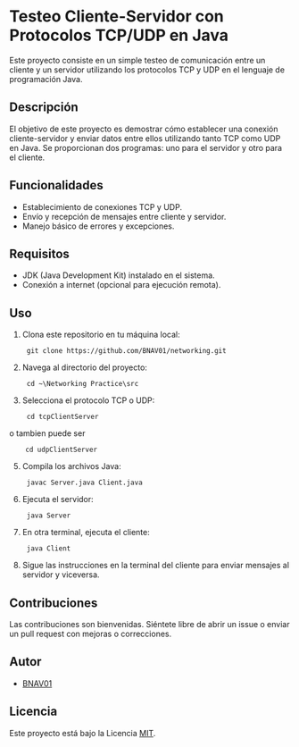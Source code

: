 # Testeo Cliente-Servidor con Protocolos TCP/UDP en Java

Este proyecto consiste en un simple testeo de comunicación entre un cliente y un servidor utilizando los protocolos TCP y UDP en el lenguaje de programación Java.

## Descripción

El objetivo de este proyecto es demostrar cómo establecer una conexión cliente-servidor y enviar datos entre ellos utilizando tanto TCP como UDP en Java. Se proporcionan dos programas: uno para el servidor y otro para el cliente.

## Funcionalidades

- Establecimiento de conexiones TCP y UDP.
- Envío y recepción de mensajes entre cliente y servidor.
- Manejo básico de errores y excepciones.

## Requisitos

- JDK (Java Development Kit) instalado en el sistema.
- Conexión a internet (opcional para ejecución remota).

## Uso

1. Clona este repositorio en tu máquina local:

        git clone https://github.com/BNAV01/networking.git

2. Navega al directorio del proyecto:

        cd ~\Networking Practice\src

3. Selecciona el protocolo TCP o UDP:

        cd tcpClientServer
o tambien puede ser

        cd udpClientServer

5. Compila los archivos Java:

        javac Server.java Client.java

5. Ejecuta el servidor:

        java Server

6. En otra terminal, ejecuta el cliente:

        java Client

7. Sigue las instrucciones en la terminal del cliente para enviar mensajes al servidor y viceversa.

## Contribuciones

Las contribuciones son bienvenidas. Siéntete libre de abrir un issue o enviar un pull request con mejoras o correcciones.

## Autor

- [BNAV01](https://github.com/BNAV01)

## Licencia

Este proyecto está bajo la Licencia [MIT](https://opensource.org/licenses/MIT).

